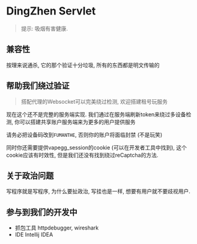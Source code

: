 # DingZhen Servlet

> 提示: 吸烟有害健康.

## 兼容性

按理来说通杀, 它的那个验证十分垃圾, 所有的东西都是明文传输的

## 帮助我们绕过验证

> 搭配代理的Websocket可以完美绕过检测, 欢迎搭建租号玩服务

现在这个还不是完整的服务端实现. 我们通过在服务端刷新token来绕过多设备检测, 你可以搭建共享账户服务端来为更多的用户提供服务

请务必把设备码改到`FUMANTHE`, 否则你的账户将面临封禁 (不是玩笑)

同时你还需要提供vapegg_session的cookie (可以在开发者工具中找到), 这个cookie应该有时效性,
但是我们还没有找到绕过reCaptcha的方法.

## 关于政治问题

写程序就是写程序, 为什么要扯政治, 写挂也是一样, 想要有用户就不要歧视用户.

## 参与到我们的开发中

- 抓包工具 httpdebugger, wireshark
- IDE Intellij IDEA
